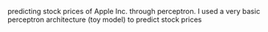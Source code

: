 predicting stock prices of Apple Inc. through perceptron. I used a very basic perceptron architecture (toy model) to predict stock prices

